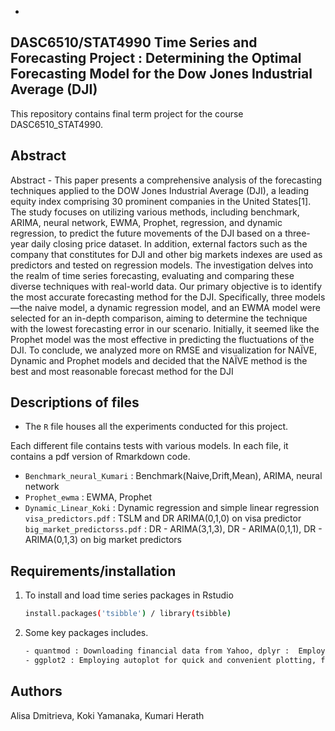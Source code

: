 -

## DASC6510/STAT4990 Time Series and Forecasting Project : Determining the Optimal Forecasting Model for the Dow Jones Industrial Average (DJI) 
This repository contains final term project for the course DASC6510_STAT4990. 


## Abstract  
Abstract - This paper presents a comprehensive analysis of the forecasting techniques applied to
the DOW Jones Industrial Average (DJI), a leading equity index comprising 30 prominent
companies in the United States[1]. The study focuses on utilizing various methods, including
benchmark, ARIMA, neural network, EWMA, Prophet, regression, and dynamic regression, to
predict the future movements of the DJI based on a three-year daily closing price dataset. In
addition, external factors such as the company that constitutes for DJI and other big markets
indexes are used as predictors and tested on regression models. The investigation delves into the
realm of time series forecasting, evaluating and comparing these diverse techniques with
real-world data. Our primary objective is to identify the most accurate forecasting method for the
DJI. Specifically, three models—the naive model, a dynamic regression model, and an EWMA
model were selected for an in-depth comparison, aiming to determine the technique with the
lowest forecasting error in our scenario. Initially, it seemed like the Prophet model was the most
effective in predicting the fluctuations of the DJI. To conclude, we analyzed more on RMSE and
visualization for NAÏVE, Dynamic and Prophet models and decided that the NAÏVE method is
the best and most reasonable forecast method for the DJI

## Descriptions of files 
- The `R` file houses all the experiments conducted for this project.

Each different file contains tests with various models. In each file, it contains a pdf version of Rmarkdown code.  
- `Benchmark_neural_Kumari` : Benchmark(Naive,Drift,Mean), ARIMA, neural network
- `Prophet_ewma` : EWMA, Prophet
- `Dynamic_Linear_Koki` : Dynamic regression and simple linear regression
     `visa_predictors.pdf` :  TSLM and DR ARIMA(0,1,0) on visa predictor 
     `big_market_predictorss.pdf` : DR - ARIMA(3,1,3), DR - ARIMA(0,1,1), DR - ARIMA(0,1,3) on big market predictors 

  
## Requirements/installation 
1. To install and load time series packages in Rstudio 
   ```sh
   install.packages('tsibble') / library(tsibble) 
   ```
2. Some key packages includes.
   ```sh
   - quantmod : Downloading financial data from Yahoo, dplyr :  Employing the pipe operator (%>%) for seamless data manipulation,  tsibble:  Structuring and manipulating time series data efficiently.
   - ggplot2 : Employing autoplot for quick and convenient plotting, fable : Utilizing the model() function for time series modeling
   ```
   
## Authors
Alisa Dmitrieva, Koki Yamanaka, Kumari Herath
